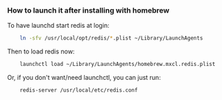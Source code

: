 ### How to launch it after installing with **homebrew**

To have launchd start redis at login:

```bash
    ln -sfv /usr/local/opt/redis/*.plist ~/Library/LaunchAgents
```

Then to load redis now:

```bash
    launchctl load ~/Library/LaunchAgents/homebrew.mxcl.redis.plist
```

Or, if you don't want/need launchctl, you can just run:

```bash
    redis-server /usr/local/etc/redis.conf
```
